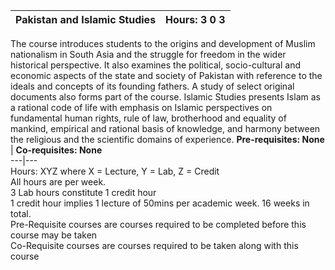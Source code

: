 **Pakistan and Islamic Studies** | **Hours: 3 0 3**  
---|---  
The course introduces students to the origins and development of Muslim nationalism in South Asia and the struggle for freedom in the wider historical perspective. It also examines the political, socio-cultural and economic aspects of the state and society of Pakistan with reference to the ideals and concepts of its founding fathers. A study of select original documents also forms part of the course. Islamic Studies presents Islam as a rational code of life with emphasis on Islamic perspectives on fundamental human rights, rule of law, brotherhood and equality of mankind, empirical and rational basis of knowledge, and harmony between the religious and the scientific domains of experience.
**Pre-requisites: None** | **Co-requisites: None**  
---|---  
Hours: XYZ where X = Lecture, Y = Lab, Z = Credit  
All hours are per week.  
3 Lab hours constitute 1 credit hour  
1 credit hour implies 1 lecture of 50mins per academic week. 16 weeks in total.  
Pre-Requisite courses are courses required to be completed before this course may be taken  
Co-Requisite courses are courses required to be taken along with this course

